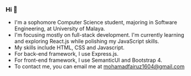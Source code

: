 ### Hi 👋

<!--
**fai1604/fai1604** is a ✨ _special_ ✨ repository because its `README.md` (this file) appears on your GitHub profile.

Here are some ideas to get you started:

- 🔭 I’m currently working on ...
- 🌱 I’m currently learning ...
- 👯 I’m looking to collaborate on ...
- 🤔 I’m looking for help with ...
- 💬 Ask me about ...
- 📫 How to reach me: ...
- 😄 Pronouns: ...
- ⚡ Fun fact: ...
-->

- I'm a sophomore Computer Science student, majoring in Software Engineering, at University of Malaya.
- I'm focusing mostly on full-stack development. I'm currently learning and exploring React.js while polishing my JavaScript skills.
- My skills include HTML, CSS and Javascript. 
- For back-end framework, I use Express.js. 
- For front-end framework, I use SemanticUI and Bootstrap 4.
- To contact me, you can email me at mohamadfairuz1604@gmail.com
